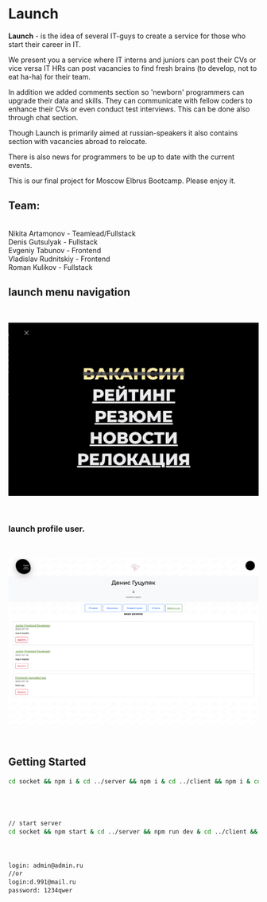 # Launch

**Launch** - is the idea of several IT-guys to create a service for those who start their career in IT.

We present you a service where IT interns and juniors can post their CVs or vice versa IT HRs can post vacancies to find fresh brains (to develop, not to eat ha-ha)
for their team.

In addition we added comments section so 'newborn' programmers can upgrade their data and skills. They can communicate with fellow coders to enhance their CVs
or even conduct test interviews. This can be done also through chat section.

Though Launch is primarily aimed at russian-speakers it also contains section with vacancies abroad to relocate.

There is also news for programmers to be up to date with the current events.

This is our final project for Moscow Elbrus Bootcamp. Please enjoy it.

## Team:
<br/>
Nikita Artamonov - Teamlead/Fullstack
<br/>
Denis Gutsulyak - Fullstack
<br/>
Evgeniy Tabunov - Frontend
<br/>
Vladislav Rudnitskiy - Frontend
<br/>
Roman Kulikov - Fullstack

## launch menu navigation
<br/>

![Image alt](./menu.png)

<br/>

### launch profile user.

<br/>

![Image alt](./profile.png)

<br/>



## Getting Started
``` bash
cd socket && npm i & cd ../server && npm i & cd ../client && npm i & cd ..




// start server
cd socket && npm start & cd ../server && npm run dev & cd ../client && npm run start & cd ..



login: admin@admin.ru
//or
login:d.991@mail.ru
password: 1234qwer

```